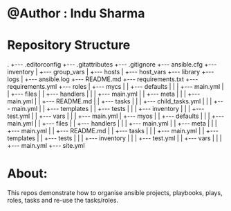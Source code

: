 # @Author : Indu Sharma
# Repository Structure
.
+--- .editorconfig
+--- .gitattributes
+--- .gitignore
+--- ansible.cfg
+--- inventory
|   +--- group_vars
|   +--- hosts
|   +--- host_vars
+--- library
+--- logs
|   +--- ansible.log
+--- README.md
+--- requirements.txt
+--- requirements.yml
+--- roles
|   +--- mycs
|   |   +--- defaults
|   |   |   +--- main.yml
|   |   +--- files
|   |   +--- handlers
|   |   |   +--- main.yml
|   |   +--- meta
|   |   |   +--- main.yml
|   |   +--- README.md
|   |   +--- tasks
|   |   |   +--- child_tasks.yml
|   |   |   +--- main.yml
|   |   +--- templates
|   |   +--- tests
|   |   |   +--- inventory
|   |   |   +--- test.yml
|   |   +--- vars
|   |   |   +--- main.yml
|   +--- myos
|   |   +--- defaults
|   |   |   +--- main.yml
|   |   +--- files
|   |   +--- handlers
|   |   |   +--- main.yml
|   |   +--- meta
|   |   |   +--- main.yml
|   |   +--- README.md
|   |   +--- tasks
|   |   |   +--- main.yml
|   |   +--- templates
|   |   +--- tests
|   |   |   +--- inventory
|   |   |   +--- test.yml
|   |   +--- vars
|   |   |   +--- main.yml
+--- site.yml

# About:

This repos demonstrate how to organise ansible projects, playbooks, plays, roles, tasks and re-use the tasks/roles.
